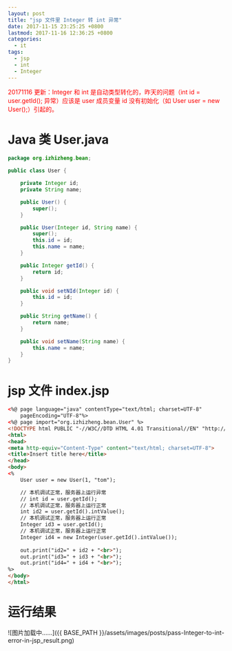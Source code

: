 ```yaml
---
layout: post
title: "jsp 文件里 Integer 转 int 异常"
date: 2017-11-15 23:25:25 +0800
lastmod: 2017-11-16 12:36:25 +0800
categories:
  - it
tags:
  - jsp
  - int
  - Integer
---
```


<font color="red">20171116 更新：Integer 和 int 是自动类型转化的，昨天的问题（int id = user.getId(); 异常）应该是 user 成员变量 id 没有初始化（如 User user = new User();）引起的。</font>

# Java 类 User.java
```java
package org.izhizheng.bean;

public class User {

	private Integer id;
	private String name;

	public User() {
		super();
	}

	public User(Integer id, String name) {
		super();
		this.id = id;
		this.name = name;
	}

	public Integer getId() {
		return id;
	}

	public void setNId(Integer id) {
		this.id = id;
	}

	public String getName() {
		return name;
	}

	public void setName(String name) {
		this.name = name;
	}
}
```
<!-- more -->

# jsp 文件 index.jsp
``` html
<%@ page language="java" contentType="text/html; charset=UTF-8"
    pageEncoding="UTF-8"%>
<%@ page import="org.izhizheng.bean.User" %>  
<!DOCTYPE html PUBLIC "-//W3C//DTD HTML 4.01 Transitional//EN" "http://www.w3.org/TR/html4/loose.dtd">
<html>
<head>
<meta http-equiv="Content-Type" content="text/html; charset=UTF-8">
<title>Insert title here</title>
</head>
<body>
<%
	User user = new User(1, "tom");

	// 本机调试正常，服务器上运行异常
	// int id = user.getId();
	// 本机调试正常，服务器上运行正常
	int id2 = user.getId().intValue();
	// 本机调试正常，服务器上运行正常
	Integer id3 = user.getId();
	// 本机调试正常，服务器上运行正常
	Integer id4 = new Integer(user.getId().intValue());
	
	out.print("id2=" + id2 + "<br>");
	out.print("id3=" + id3 + "<br>");
	out.print("id4=" + id4 + "<br>");
%>
</body>
</html>
```

# 运行结果
![图片加载中......]({{ BASE_PATH }}/assets/images/posts/pass-Integer-to-int-error-in-jsp_result.png)